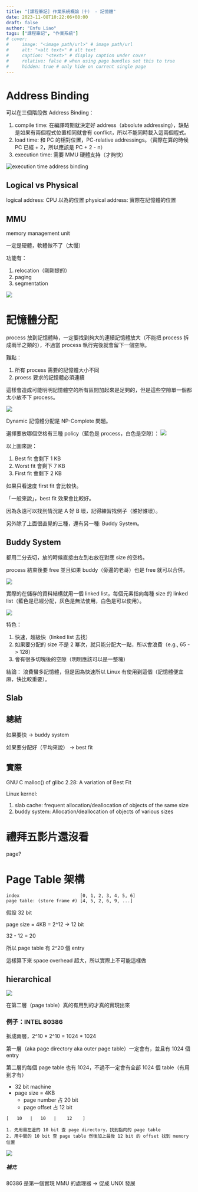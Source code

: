 ```yaml
---
title: "[課程筆記] 作業系統概論（十） - 記憶體"
date: 2023-11-08T10:22:06+08:00
draft: false
author: "Enfu Liao"
tags: ["課程筆記", "作業系統"]
# cover:
#     image: "<image path/url>" # image path/url
#     alt: "<alt text>" # alt text
#     caption: "<text>" # display caption under cover
#     relative: false # when using page bundles set this to true
#     hidden: true # only hide on current single page
---
```


# Address Binding

可以在三個階段做 Address Binding：
1. compile time: 在編譯時期就決定好 address（absolute addressing），缺點是如果有兩個程式位置相同就會有 conflict，所以不能同時載入這兩個程式。
2. load time: 和 PC 的相對位置，PC-relative addressings。（實際在算的時候 PC 已經 + 2，所以應該是 PC + 2 - n）
3. execution time: 需要 MMU 硬體支持（才夠快）

![execution time address binding](./Screenshot%20from%202023-11-08%2010-47-10.png)

## Logical vs Physical

logical address: CPU 以為的位置
physical address: 實際在記憶體的位置

## MMU
memory management unit

一定是硬體，軟體做不了（太慢）

功能有：
1. relocation（剛剛提的）
2. paging
3. segmentation

![](./Screenshot%20from%202023-11-08%2010-49-56.png)



# 記憶體分配

process 放到記憶體時，一定要找到夠大的連續記憶體放大（不能把 process 拆成兩半之類的），不過當 process 執行完後就會留下一個空隙。

難點：
1. 所有 process 需要的記憶體大小不同
1. proess 要求的記憶體必須連續

這樣會造成可能明明記憶體空的所有區間加起來是足夠的，但是這些空隙單一個都太小放不下 process。

![](./continuous%20allocation.png)

Dynamic 記憶體分配是 NP-Complete 問題。

選擇要放哪個空格有三種 policy（藍色是 process，白色是空隙）：
![](./Screenshot%20from%202023-11-08%2010-59-14.png)

以上圖來說：
1. Best fit 會剩下 1 KB
2. Worst fit 會剩下 7 KB
3. First fit 會剩下 2 KB

如果只看速度 first fit 會比較快。

「一般來說」，best fit 效果會比較好。

因為永遠可以找到情況是 A 好 B 壞，記得練習找例子（誰好誰壞）。

另外除了上面很直覺的三種，還有另一種: Buddy System。

## Buddy System
都用二分去切，放的時候直接由左到右放在對應 size 的空格。

process 結束後要 free 並且如果 buddy（旁邊的老哥）也是 free 就可以合併。

![](./Screenshot%20from%202023-11-08%2011-29-31.png)

實際的在儲存的資料結構就用一個 linked list，每個元素指向每種 size 的 linked list（藍色是已經分配，灰色是無法使用，白色是可以使用）。

![](./buddy%20system.png)


特色：
1. 快速，超級快（linked list 去找）
2. 如果要分配的 size 不是 2 冪次，就只能分配大一點，所以會浪費（e.g., 65 -> 128）
3. 會有很多切塊後的空隙（明明應該可以是一整塊）

結論：
浪費蠻多記憶體，但是因為快速所以 Linux 有使用到這個（記憶體便宜麻，快比較重要）。

## Slab


## 總結

如果要快 -> buddy system

如果要分配好（平均來說） -> best fit

## 實際

GNU C malloc() of glibc 2.28: A variation of Best Fit

Linux kernel:
1. slab cache: frequent allocation/deallocation of objects of the same size
2. buddy system: Allocation/deallocation of objects of various sizes





# 禮拜五影片還沒看

page?



# Page Table 架構

```
index                       [0, 1, 2, 3, 4, 5, 6]
page table: (store frame #) [4, 5, 2, 6, 9, ...]
```

假設 32 bit 

page size = 4KB = 2^12 -> 12 bit

32 - 12 = 20

所以 page table 有 2^20 個 entry

這樣算下來 space overhead 超大，所以實際上不可能這樣做

## hierarchical

![](https://image2.slideserve.com/4749865/paging11-l.jpg)

在第二層（page table）真的有用到的才真的實現出來


### 例子：INTEL 80386

拆成兩層，2^10 * 2^10 = 1024 * 1024

第一層（aka page directory aka outer page table）一定會有，並且有 1024 個 entry

第二層的每個 page table 也有 1024，不過不一定會有全部 1024 個 table（有用到才有）

- 32 bit machine
- page size = 4KB
    - page number 占 20 bit
    - page offset 占 12 bit

```
[   10   |   10   |    12    ]

1. 先用最左邊的 10 bit 查 page directory，找到指向的 page table
2. 用中間的 10 bit 查 page table 然後加上最後 12 bit 的 offset 找到 memory 位置
```

![](https://walkccc.me/CS/assets/os/8.18.png)







##### 補充
80386 是第一個實現 MMU 的處理器 -> 促成 UNIX 發展
